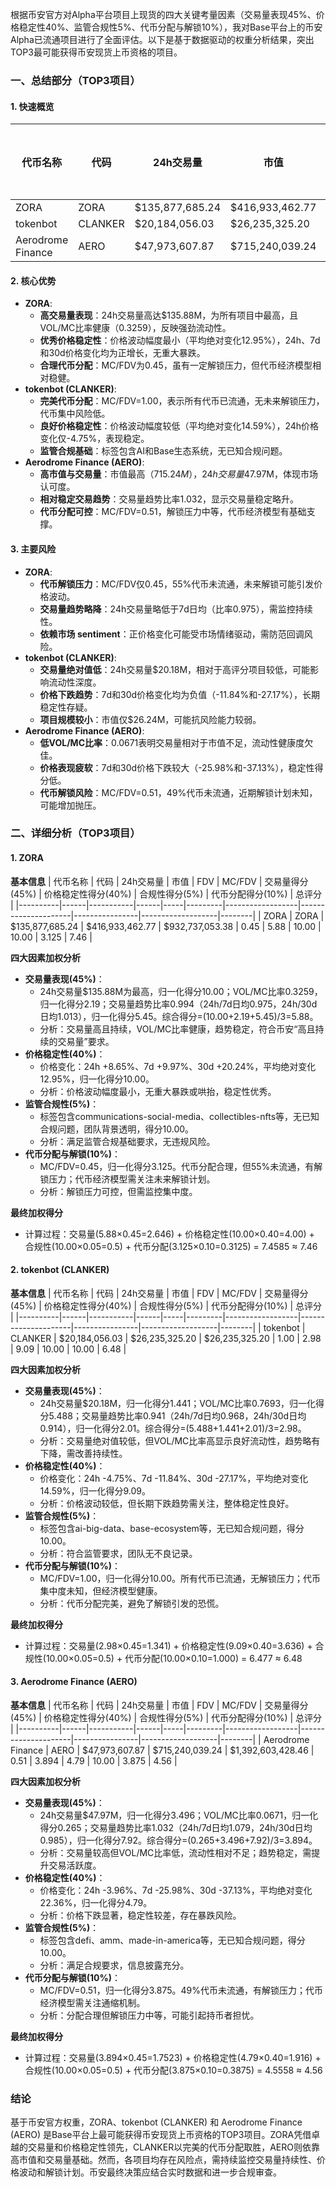 根据币安官方对Alpha平台项目上现货的四大关键考量因素（交易量表现45%、价格稳定性40%、监管合规性5%、代币分配与解锁10%），我对Base平台上的币安Alpha已流通项目进行了全面评估。以下是基于数据驱动的权重分析结果，突出TOP3最可能获得币安现货上币资格的项目。

### 一、总结部分（TOP3项目）

#### 1. 快速概览
| 代币名称 | 代码 | 24h交易量 | 市值 | 24h交易量/市值 | FDV | MC/FDV | 总评分(1-10分) |
|----------|------|-----------|------|----------------|-----|---------|----------------|
| ZORA | ZORA | $135,877,685.24 | $416,933,462.77 | 0.3259 | $932,737,053.38 | 0.45 | 7.46 |
| tokenbot | CLANKER | $20,184,056.03 | $26,235,325.20 | 0.7693 | $26,235,325.20 | 1.00 | 6.48 |
| Aerodrome Finance | AERO | $47,973,607.87 | $715,240,039.24 | 0.0671 | $1,392,603,428.46 | 0.51 | 4.56 |

#### 2. 核心优势
- **ZORA**:
  - **高交易量表现**：24h交易量高达$135.88M，为所有项目中最高，且VOL/MC比率健康（0.3259），反映强劲流动性。
  - **优秀价格稳定性**：价格波动幅度最小（平均绝对变化12.95%），24h、7d和30d价格变化均为正增长，无重大暴跌。
  - **合理代币分配**：MC/FDV为0.45，虽有一定解锁压力，但代币经济模型相对稳健。
- **tokenbot (CLANKER)**:
  - **完美代币分配**：MC/FDV=1.00，表示所有代币已流通，无未来解锁压力，代币集中风险低。
  - **良好价格稳定性**：价格波动幅度较低（平均绝对变化14.59%），24h价格变化仅-4.75%，表现稳定。
  - **监管合规基础**：标签包含AI和Base生态系统，无已知合规问题。
- **Aerodrome Finance (AERO)**:
  - **高市值与交易量**：市值最高（$715.24M），24h交易量$47.97M，体现市场认可度。
  - **相对稳定交易趋势**：交易量趋势比率1.032，显示交易量稳定略升。
  - **代币分配可控**：MC/FDV=0.51，解锁压力中等，代币经济模型有基础支撑。

#### 3. 主要风险
- **ZORA**:
  - **代币解锁压力**：MC/FDV仅0.45，55%代币未流通，未来解锁可能引发价格波动。
  - **交易量趋势略降**：24h交易量略低于7d日均（比率0.975），需监控持续性。
  - **依赖市场 sentiment**：正价格变化可能受市场情绪驱动，需防范回调风险。
- **tokenbot (CLANKER)**:
  - **交易量绝对值低**：24h交易量$20.18M，相对于高评分项目较低，可能影响流动性深度。
  - **价格下跌趋势**：7d和30d价格变化均为负值（-11.84%和-27.17%），长期稳定性存疑。
  - **项目规模较小**：市值仅$26.24M，可能抗风险能力较弱。
- **Aerodrome Finance (AERO)**:
  - **低VOL/MC比率**：0.0671表明交易量相对于市值不足，流动性健康度欠佳。
  - **价格表现疲软**：7d和30d价格下跌较大（-25.98%和-37.13%），稳定性得分低。
  - **代币解锁风险**：MC/FDV=0.51，49%代币未流通，近期解锁计划未知，可能增加抛压。

### 二、详细分析（TOP3项目）

#### 1. ZORA
**基本信息**
| 代币名称 | 代码 | 24h交易量 | 市值 | FDV | MC/FDV | 交易量得分(45%) | 价格稳定性得分(40%) | 合规性得分(5%) | 代币分配得分(10%) | 总评分 |
|----------|------|-----------|------|-----|---------|------------------|---------------------|----------------|-------------------|--------|
| ZORA | ZORA | $135,877,685.24 | $416,933,462.77 | $932,737,053.38 | 0.45 | 5.88 | 10.00 | 10.00 | 3.125 | 7.46 |

**四大因素加权分析**
- **交易量表现(45%)**：
  - 24h交易量$135.88M为最高，归一化得分10.00；VOL/MC比率0.3259，归一化得分2.19；交易量趋势比率0.994（24h/7d日均0.975，24h/30d日均1.013），归一化得分5.45。综合得分=(10.00+2.19+5.45)/3=5.88。
  - 分析：交易量高且持续，VOL/MC比率健康，趋势稳定，符合币安“高且持续的交易量”要求。
- **价格稳定性(40%)**：
  - 价格变化：24h +8.65%、7d +9.97%、30d +20.24%，平均绝对变化12.95%，归一化得分10.00。
  - 分析：价格波动幅度最小，无重大暴跌或哄抬，稳定性优秀。
- **监管合规性(5%)**：
  - 标签包含communications-social-media、collectibles-nfts等，无已知合规问题，团队背景透明，得分10.00。
  - 分析：满足监管合规基础要求，无违规风险。
- **代币分配与解锁(10%)**：
  - MC/FDV=0.45，归一化得分3.125。代币分配合理，但55%未流通，有解锁压力；代币经济模型需关注未来解锁计划。
  - 分析：解锁压力可控，但需监控集中度。

**最终加权得分**
- 计算过程：交易量(5.88×0.45=2.646) + 价格稳定性(10.00×0.40=4.00) + 合规性(10.00×0.05=0.5) + 代币分配(3.125×0.10=0.3125) = 7.4585 ≈ 7.46

#### 2. tokenbot (CLANKER)
**基本信息**
| 代币名称 | 代码 | 24h交易量 | 市值 | FDV | MC/FDV | 交易量得分(45%) | 价格稳定性得分(40%) | 合规性得分(5%) | 代币分配得分(10%) | 总评分 |
|----------|------|-----------|------|-----|---------|------------------|---------------------|----------------|-------------------|--------|
| tokenbot | CLANKER | $20,184,056.03 | $26,235,325.20 | $26,235,325.20 | 1.00 | 2.98 | 9.09 | 10.00 | 10.00 | 6.48 |

**四大因素加权分析**
- **交易量表现(45%)**：
  - 24h交易量$20.18M，归一化得分1.441；VOL/MC比率0.7693，归一化得分5.488；交易量趋势比率0.941（24h/7d日均0.968，24h/30d日均0.914），归一化得分2.01。综合得分=(5.488+1.441+2.01)/3=2.98。
  - 分析：交易量绝对值较低，但VOL/MC比率高显示良好流动性，趋势略有下降，需改善持续性。
- **价格稳定性(40%)**：
  - 价格变化：24h -4.75%、7d -11.84%、30d -27.17%，平均绝对变化14.59%，归一化得分9.09。
  - 分析：价格波动较低，但长期下跌趋势需关注，整体稳定性良好。
- **监管合规性(5%)**：
  - 标签包含ai-big-data、base-ecosystem等，无已知合规问题，得分10.00。
  - 分析：符合监管要求，团队无不良记录。
- **代币分配与解锁(10%)**：
  - MC/FDV=1.00，归一化得分10.00。所有代币已流通，无解锁压力；代币集中度未知，但经济模型健康。
  - 分析：代币分配完美，避免了解锁引发的恐慌。

**最终加权得分**
- 计算过程：交易量(2.98×0.45=1.341) + 价格稳定性(9.09×0.40=3.636) + 合规性(10.00×0.05=0.5) + 代币分配(10.00×0.10=1.000) = 6.477 ≈ 6.48

#### 3. Aerodrome Finance (AERO)
**基本信息**
| 代币名称 | 代码 | 24h交易量 | 市值 | FDV | MC/FDV | 交易量得分(45%) | 价格稳定性得分(40%) | 合规性得分(5%) | 代币分配得分(10%) | 总评分 |
|----------|------|-----------|------|-----|---------|------------------|---------------------|----------------|-------------------|--------|
| Aerodrome Finance | AERO | $47,973,607.87 | $715,240,039.24 | $1,392,603,428.46 | 0.51 | 3.894 | 4.79 | 10.00 | 3.875 | 4.56 |

**四大因素加权分析**
- **交易量表现(45%)**：
  - 24h交易量$47.97M，归一化得分3.496；VOL/MC比率0.0671，归一化得分0.265；交易量趋势比率1.032（24h/7d日均1.079，24h/30d日均0.985），归一化得分7.92。综合得分=(0.265+3.496+7.92)/3=3.894。
  - 分析：交易量较高但VOL/MC比率低，流动性相对不足；趋势稳定，需提升交易活跃度。
- **价格稳定性(40%)**：
  - 价格变化：24h -3.96%、7d -25.98%、30d -37.13%，平均绝对变化22.36%，归一化得分4.79。
  - 分析：价格下跌显著，稳定性较差，存在暴跌风险。
- **监管合规性(5%)**：
  - 标签包含defi、amm、made-in-america等，无已知合规问题，得分10.00。
  - 分析：满足合规要求，信息披露充分。
- **代币分配与解锁(10%)**：
  - MC/FDV=0.51，归一化得分3.875。49%代币未流通，有解锁压力；代币经济模型需关注通缩机制。
  - 分析：分配合理但解锁压力中等，可能引起持币者担忧。

**最终加权得分**
- 计算过程：交易量(3.894×0.45=1.7523) + 价格稳定性(4.79×0.40=1.916) + 合规性(10.00×0.05=0.5) + 代币分配(3.875×0.10=0.3875) = 4.5558 ≈ 4.56

### 结论
基于币安官方权重，ZORA、tokenbot (CLANKER) 和 Aerodrome Finance (AERO) 是Base平台上最可能获得币安现货上币资格的TOP3项目。ZORA凭借卓越的交易量和价格稳定性领先，CLANKER以完美的代币分配取胜，AERO则依靠高市值和交易量基础。然而，各项目均存在风险点，需持续监控交易量持续性、价格波动和解锁计划。币安最终决策应结合实时数据和进一步合规审查。